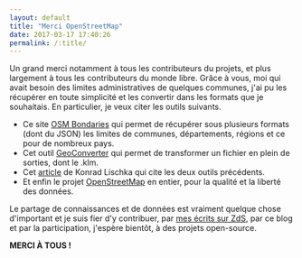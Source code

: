 ```yaml
---
layout: default
title: "Merci OpenStreetMap"
date: 2017-03-17 17:40:26
permalink: /:title/
---
```

Un grand merci notamment à tous les contributeurs du projets, et plus largement à tous les contributeurs du monde libre. Grâce à vous, moi qui avait besoin des limites administratives de quelques communes, j'ai pu les récupérer en toute simplicité et les convertir dans les formats que je souhaitais. En particulier, je veux citer les outils suivants.

- Ce site [OSM Bondaries](https://osm.wno-edv-service.de/boundaries/) qui permet de récupérer sous plusieurs formats (dont du JSON) les limites de communes, départements, régions et ce pour de nombreux pays.
- Cet outil [GeoConverter](https://geoconverter.hsr.ch/) qui permet de transformer un fichier en plein de sorties, dont le .klm.
- Cet [article](http://www.konradlischka.info/en/2015/05/blog-en/heres-how-you-pull-data-from-openstreetmap-for-your-infographics/) de Konrad Lischka qui cite les deux outils précédents.
- Et enfin le projet [OpenStreetMap](http://openstreetmap.fr/) en entier, pour la qualité et la liberté des données.

Le partage de connaissances et de données est vraiment quelque chose d'important et je suis fier d'y contribuer, par [mes écrits sur ZdS](https://zestedesavoir.com/membres/voir/informaticienzero/), par ce blog et par la participation, j'espère bientôt, à des projets open-source.

**MERCI À TOUS !**